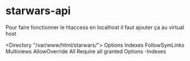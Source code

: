 # starwars-api

Pour faire fonctionner le htaccess en localhost il faut ajouter ça au virtual host

<Directory "/var/www/html/starwars/">
		Options Indexes FollowSymLinks Multiviews
		AllowOverride All
		Require all granted
		Options -Indexes
	</Directory>
